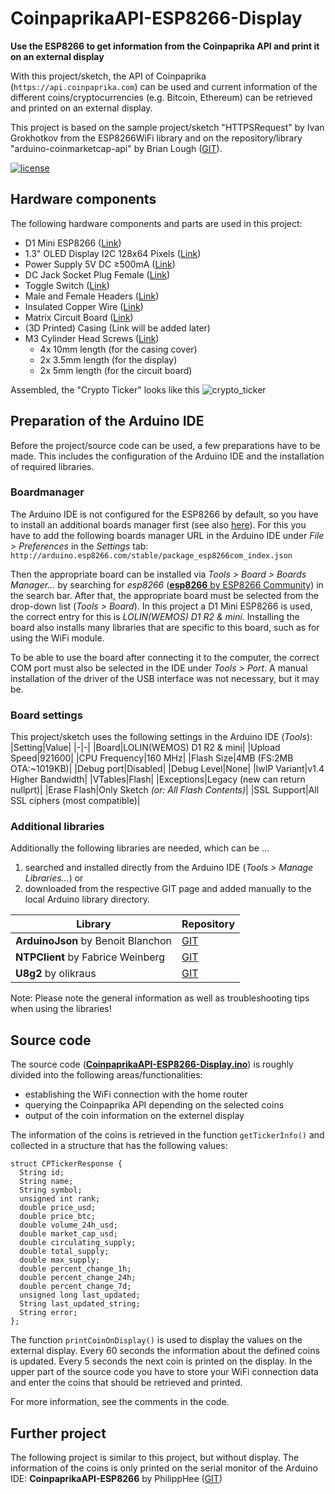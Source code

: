 # CoinpaprikaAPI-ESP8266-Display

**Use the ESP8266 to get information from the Coinpaprika API and print it on an external display**

With this project/sketch, the API of Coinpaprika (`https://api.coinpaprika.com`) can be used and current information of the different coins/cryptocurrencies (e.g. Bitcoin, Ethereum) can be retrieved and printed on an external display.

This project is based on the sample project/sketch "HTTPSRequest" by Ivan Grokhotkov from the ESP8266WiFi library and on the repository/library "arduino-coinmarketcap-api" by Brian Lough ([GIT](https://github.com/witnessmenow/arduino-coinmarketcap-api)).

[![license](https://img.shields.io/badge/license-MIT-orange.svg)](LICENSE)

## Hardware components
The following hardware components and parts are used in this project:
- D1 Mini ESP8266 ([Link](https://amzn.to/2QwETcy))
- 1.3" OLED Display I2C 128x64 Pixels ([Link](https://amzn.to/3e8u20L))
- Power Supply 5V DC &#8805;500mA ([Link](https://amzn.to/3uZEFd8))
- DC Jack Socket Plug Female ([Link](https://amzn.to/3mUrJSJ))
- Toggle Switch ([Link](https://amzn.to/2OUV42W))
- Male and Female Headers ([Link](https://amzn.to/3tsMK9A))
- Insulated Copper Wire ([Link](https://amzn.to/3sqMl6v))
- Matrix Circuit Board ([Link](https://www.reichelt.de/lochrasterplatine-hartpapier-50x100mm-h25pr050-p8268.html))
- (3D Printed) Casing (Link will be added later)
- M3 Cylinder Head Screws ([Link](https://www.reichelt.de/zylinderkopfschrauben-schlitz-m3-10-mm-szk-m3x10-200-p65694.html))
    - 4x 10mm length (for the casing cover)
    - 2x 3.5mm length (for the display)
    - 2x 5mm length (for the circuit board)

Assembled, the "Crypto Ticker" looks like this
![crypto_ticker](https://user-images.githubusercontent.com/81238678/115126510-cd84a100-9fcf-11eb-881d-0415081a4e98.jpg)


## Preparation of the Arduino IDE
Before the project/source code can be used, a few preparations have to be made. This includes the configuration of the Arduino IDE and the installation of required libraries.

### Boardmanager
The Arduino IDE is not configured for the ESP8266 by default, so you have to install an additional boards manager first (see also [here](https://github.com/esp8266/Arduino)). For this you have to add the following boards manager URL in the Arduino IDE under *File > Preferences* in the *Settings* tab: `http://arduino.esp8266.com/stable/package_esp8266com_index.json`

Then the appropriate board can be installed via *Tools > Board > Boards Manager...* by searching for *esp8266* ([**esp8266** by ESP8266 Community](https://github.com/esp8266/Arduino)) in the search bar. After that, the appropriate board must be selected from the drop-down list (*Tools > Board*). In this project a D1 Mini ESP8266 is used, the correct entry for this is *LOLIN(WEMOS) D1 R2 & mini*. Installing the board also installs many libraries that are specific to this board, such as for using the WiFi module.

To be able to use the board after connecting it to the computer, the correct COM port must also be selected in the IDE under *Tools > Port*. A manual installation of the driver of the USB interface was not necessary, but it may be.

### Board settings
This project/sketch uses the following settings in the Arduino IDE (*Tools*):
|Setting|Value|
|-|-|
|Board|LOLIN(WEMOS) D1 R2 & mini|
|Upload Speed|921600|
|CPU Frequency|160 MHz|
|Flash Size|4MB (FS:2MB OTA:~1019KB)|
|Debug port|Disabled|
|Debug Level|None|
|lwIP Variant|v1.4 Higher Bandwidth|
|VTables|Flash|
|Exceptions|Legacy (new can return nullprt)|
|Erase Flash|Only Sketch *(or: All Flash Contents)*|
|SSL Support|All SSL ciphers (most compatible)|

### Additional libraries
Additionally the following libraries are needed, which can be ...
1. searched and installed directly from the Arduino IDE (*Tools > Manage Libraries...*) or
2. downloaded from the respective GIT page and added manually to the local Arduino library directory.

|Library|Repository|
|-|-|
|**ArduinoJson** by Benoit Blanchon|[GIT](https://github.com/bblanchon/ArduinoJson)|
|**NTPClient** by Fabrice Weinberg|[GIT](https://github.com/arduino-libraries/NTPClient)|
|**U8g2** by olikraus|[GIT](https://github.com/olikraus/u8g2)|

Note: Please note the general information as well as troubleshooting tips when using the libraries!


## Source code
The source code ([**CoinpaprikaAPI-ESP8266-Display.ino**](CoinpaprikaAPI-ESP8266-Display.ino)) is roughly divided into the following areas/functionalities:
- establishing the WiFi connection with the home router
- querying the Coinpaprika API depending on the selected coins
- output of the coin information on the externel display

The information of the coins is retrieved in the function `getTickerInfo()` and collected in a structure that has the following values:
```
struct CPTickerResponse {
  String id;
  String name;
  String symbol;
  unsigned int rank;
  double price_usd;
  double price_btc;
  double volume_24h_usd;
  double market_cap_usd;
  double circulating_supply;
  double total_supply;
  double max_supply;
  double percent_change_1h;
  double percent_change_24h;
  double percent_change_7d;
  unsigned long last_updated;
  String last_updated_string;
  String error;
};
```

The function `printCoinOnDisplay()` is used to display the values on the external display. Every 60 seconds the information about the defined coins is updated. Every 5 seconds the next coin is printed on the display. In the upper part of the source code you have to store your WiFi connection data and enter the coins that should be retrieved and printed.

For more information, see the comments in the code.


## Further project
The following project is similar to this project, but without display. The information of the coins is only printed on the serial monitor of the Arduino IDE:
**CoinpaprikaAPI-ESP8266** by PhilippHee ([GIT](https://github.com/PhilippHee/CoinpaprikaAPI-ESP8266))
